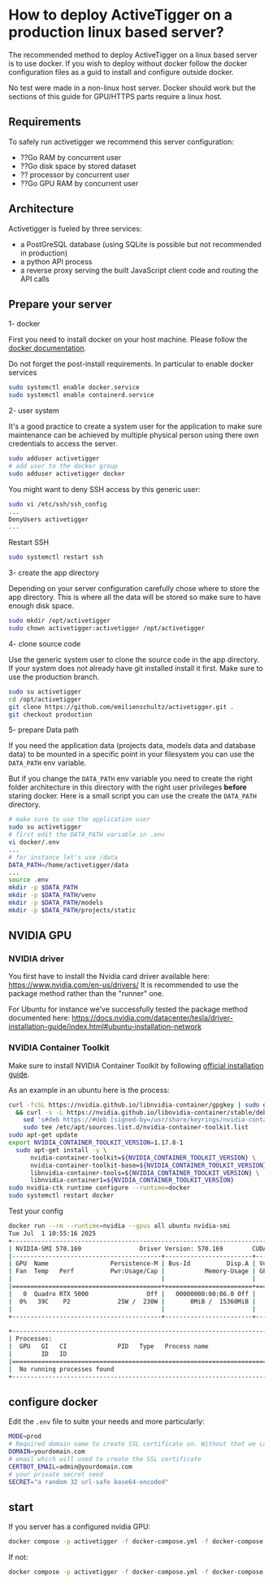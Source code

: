 # How to deploy ActiveTigger on a production linux based server?

The recommended method to deploy ActiveTigger on a linux based server is to use docker.
If you wish to deploy without docker follow the docker configuration files as a guid to install and configure outside docker.

No test were made in a non-linux host server. Docker should work but the sections of this guide for GPU/HTTPS parts require a linux host.

## Requirements

To safely run activetigger we recommend this server configuration:

- ??Go RAM by concurrent user
- ??Go disk space by stored dataset
- ?? processor by concurrent user
- ??Go GPU RAM by concurrent user

## Architecture

Activetigger is fueled by three services:

- a PostGreSQL database (using SQLite is possible but not recommended in production)
- a python API process
- a reverse proxy serving the built JavaScript client code and routing the API calls

## Prepare your server

1- docker

First you need to install docker on your host machine.
Please follow the [docker documentation](https://docs.docker.com/engine/install/).

Do not forget the post-install requirements. In particular to enable docker services

```bash
sudo systemctl enable docker.service
sudo systemctl enable containerd.service
```

2- user system

It's a good practice to create a system user for the application to make sure maintenance can be achieved by multiple physical person using there own credentials to access the server.

```bash
sudo adduser activetigger
# add user to the docker group
sudo adduser activetigger docker
```

You might want to deny SSH access by this generic user:

```bash
sudo vi /etc/ssh/ssh_config
...
DenyUsers activetigger
...
```

Restart SSH

```bash
sudo systemctl restart ssh
```

3- create the app directory

Depending on your server configuration carefully chose where to store the app directory.
This is where all the data will be stored so make sure to have enough disk space.

```bash
sudo mkdir /opt/activetigger
sudo chown activetigger:activetigger /opt/activetigger
```

4- clone source code

Use the generic system user to clone the source code in the app directory.
If your system does not already have git installed install it first.
Make sure to use the production branch.

```bash
sudo su activetigger
cd /opt/activetigger
git clone https://github.com/emilienschultz/activetigger.git .
git checkout production
```

5- prepare Data path

If you need the application data (projects data, models data and database data) to be mounted in a specific point in your filesystem you can use the `DATA_PATH` env variable.

But if you change the `DATA_PATH` env variable you need to create the right folder architecture in this directory with the right user privileges **before** staring docker.
Here is a small script you can use the create the `DATA_PATH` directory.

```bash
# make sure to use the application user
sudo su activetigger
# first edit the DATA_PATH variable in .env
vi docker/.env
...
# for instance let's use /data
DATA_PATH=/home/activetigger/data
...
source .env
mkdir -p $DATA_PATH
mkdir -p $DATA_PATH/venv
mkdir -p $DATA_PATH/models
mkdir -p $DATA_PATH/projects/static
```

## NVIDIA GPU

### NVIDIA driver

You first have to install the Nvidia card driver available here: https://www.nvidia.com/en-us/drivers/
It is recommended to use the package method rather than the "runner" one.

For Ubuntu for instance we've successfully tested the package method documented here: https://docs.nvidia.com/datacenter/tesla/driver-installation-guide/index.html#ubuntu-installation-network

### NVIDIA Container Toolkit

Make sure to install NVIDIA Container Toolkit by following [official installation guide](https://docs.nvidia.com/datacenter/cloud-native/container-toolkit/latest/install-guide.html).

As an example in an ubuntu here is the process:

```bash
curl -fsSL https://nvidia.github.io/libnvidia-container/gpgkey | sudo gpg --dearmor -o /usr/share/keyrings/nvidia-container-toolkit-keyring.gpg \
  && curl -s -L https://nvidia.github.io/libnvidia-container/stable/deb/nvidia-container-toolkit.list | \
    sed 's#deb https://#deb [signed-by=/usr/share/keyrings/nvidia-container-toolkit-keyring.gpg] https://#g' | \
    sudo tee /etc/apt/sources.list.d/nvidia-container-toolkit.list
sudo apt-get update
export NVIDIA_CONTAINER_TOOLKIT_VERSION=1.17.8-1
  sudo apt-get install -y \
      nvidia-container-toolkit=${NVIDIA_CONTAINER_TOOLKIT_VERSION} \
      nvidia-container-toolkit-base=${NVIDIA_CONTAINER_TOOLKIT_VERSION} \
      libnvidia-container-tools=${NVIDIA_CONTAINER_TOOLKIT_VERSION} \
      libnvidia-container1=${NVIDIA_CONTAINER_TOOLKIT_VERSION}
sudo nvidia-ctk runtime configure --runtime=docker
sudo systemctl restart docker
```

Test your config

```bash
docker run --rm --runtime=nvidia --gpus all ubuntu nvidia-smi
Tue Jul  1 10:55:16 2025
+-----------------------------------------------------------------------------------------+
| NVIDIA-SMI 570.169                Driver Version: 570.169        CUDA Version: 12.8     |
|-----------------------------------------+------------------------+----------------------+
| GPU  Name                 Persistence-M | Bus-Id          Disp.A | Volatile Uncorr. ECC |
| Fan  Temp   Perf          Pwr:Usage/Cap |           Memory-Usage | GPU-Util  Compute M. |
|                                         |                        |               MIG M. |
|=========================================+========================+======================|
|   0  Quadro RTX 5000                Off |   00000000:00:06.0 Off |                    0 |
|  0%   39C    P2             25W /  230W |       0MiB /  15360MiB |      0%      Default |
|                                         |                        |                  N/A |
+-----------------------------------------+------------------------+----------------------+

+-----------------------------------------------------------------------------------------+
| Processes:                                                                              |
|  GPU   GI   CI              PID   Type   Process name                        GPU Memory |
|        ID   ID                                                               Usage      |
|=========================================================================================|
|  No running processes found                                                             |
+-----------------------------------------------------------------------------------------+
```

## configure docker

Edit the `.env` file to suite your needs and more particularly:

```bash
MODE=prod
# Required domain name to create SSL certificate on. Without that we can't do HTTPS which is unsecure.
DOMAIN=yourdomain.com
# email which will used to create the SSL certificate
CERTBOT_EMAIL=admin@yourdomain.com
# your private secret seed
SECRET="a random 32 url-safe base64-encoded"
```

## start

If you server has a configured nvidia GPU:

```bash
docker compose -p activetigger -f docker-compose.yml -f docker-compose.nvidia.yml -f docker-compose.prod.yml up -d
```

If not:

```bash
docker compose -p activetigger -f docker-compose.yml -f docker-compose.prod.yml up -d
```
